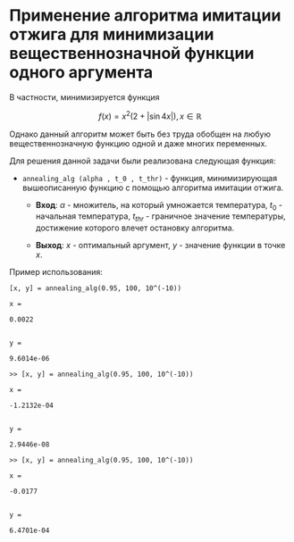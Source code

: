 # Применение алгоритма имитации отжига для минимизации вещественнозначной функции одного аргумента

В частности, минимизируется функция 

$$ 
f(x) = x^2 (2 + |\sin4x|), x \in \mathbb{R}
$$

Однако данный алгоритм может быть без труда обобщен на любую вещественнозначную функцию одной и даже многих переменных. 

Для решения данной задачи были реализована следующая функция:

* ```annealing_alg (alpha , t_0 , t_thr)``` - функция, минимизирующая вышеописанную функцию с помощью алгоритма имитации отжига.

    * **Вход**: $\alpha$ -  множитель, на который умножается температура, $t_0$ - начальная температура, $t_{thr}$ - граничное значение температуры, достижение которого влечет остановку алгоритма.

    * **Выход**: $x$ - оптимальный аргумент, $y$ - значение функции в точке $x$.


Пример использования:
```
[x, y] = annealing_alg(0.95, 100, 10^(-10))
		
x =

0.0022


y =

9.6014e-06

>> [x, y] = annealing_alg(0.95, 100, 10^(-10))

x =

-1.2132e-04


y =

2.9446e-08

>> [x, y] = annealing_alg(0.95, 100, 10^(-10))

x =

-0.0177


y =

6.4701e-04
```